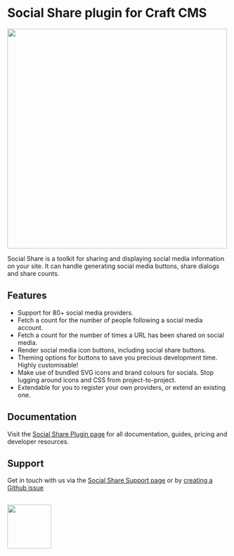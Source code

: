 # Social Share plugin for Craft CMS
<img width="500" src="https://verbb.imgix.net/plugins/social-share/social-share-social-card.png?v=3">

Social Share is a toolkit for sharing and displaying social media information on your site. It can handle generating social media buttons, share dialogs and share counts.

## Features
- Support for 80+ social media providers.
- Fetch a count for the number of people following a social media account.
- Fetch a count for the number of times a URL has been shared on social media.
- Render social media icon buttons, including social share buttons.
- Theming options for buttons to save you precious development time. Highly customisable!
- Make use of bundled SVG icons and brand colours for socials. Stop lugging around icons and CSS from project-to-project.
- Extendable for you to register your own providers, or extend an existing one.

## Documentation
Visit the [Social Share Plugin page](https://verbb.io/craft-plugins/social-share) for all documentation, guides, pricing and developer resources.

## Support
Get in touch with us via the [Social Share Support page](https://verbb.io/craft-plugins/social-share/support) or by [creating a Github issue](https://github.com/verbb/social-share/issues)

<h2></h2>

<a href="https://verbb.io" target="_blank">
    <img width="100" src="https://verbb.io/assets/img/verbb-pill.svg">
</a>
